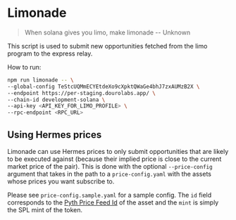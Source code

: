 # Limonade

> When solana gives you limo, make limonade -- Unknown

This script is used to submit new opportunities fetched from the limo program to the express relay.

How to run:

```bash
npm run limonade -- \
--global-config TeStcUQMmECYEtdeXo9cXpktQWaGe4bhJ7zxAUMzB2X \
--endpoint https://per-staging.dourolabs.app/ \
--chain-id development-solana \
--api-key <API_KEY_FOR_LIMO_PROFILE> \
--rpc-endpoint <RPC_URL>
```

## Using Hermes prices

Limonade can use Hermes prices to only submit opportunities that are likely to be executed against (because their implied price is close to the current market price of the pair). This is done with the optional `--price-config` argument that takes in the path to a `price-config.yaml` with the assets whose prices you want subscribe to.

Please see `price-config.sample.yaml` for a sample config. The `id` field corresponds to the [Pyth Price Feed Id](https://www.pyth.network/developers/price-feed-ids) of the asset and the `mint` is simply the SPL mint of the token.
